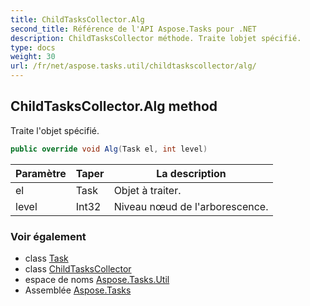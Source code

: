 ```yaml
---
title: ChildTasksCollector.Alg
second_title: Référence de l'API Aspose.Tasks pour .NET
description: ChildTasksCollector méthode. Traite lobjet spécifié.
type: docs
weight: 30
url: /fr/net/aspose.tasks.util/childtaskscollector/alg/
---
```

## ChildTasksCollector.Alg method

Traite l'objet spécifié.

```csharp
public override void Alg(Task el, int level)
```

| Paramètre | Taper | La description |
| --- | --- | --- |
| el | Task | Objet à traiter. |
| level | Int32 | Niveau nœud de l'arborescence. |

### Voir également

* class [Task](../../../aspose.tasks/task/)
* class [ChildTasksCollector](../)
* espace de noms [Aspose.Tasks.Util](../../childtaskscollector/)
* Assemblée [Aspose.Tasks](../../../)


